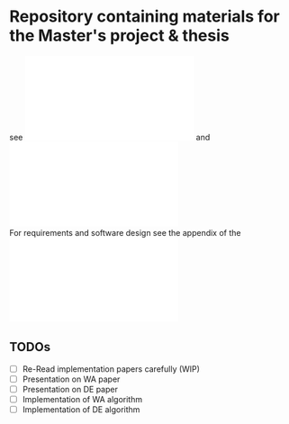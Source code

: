 # Repository containing materials for the Master's project & thesis
 
see ![Proposal](doc/proposal/proposal.pdf) and  ![Presentation](doc/proposal/presentation.pdf)  
For requirements and software design see the appendix of the ![report draft](doc/project_report/0-main.pdf)  

## TODOs  
- [ ] Re-Read implementation papers carefully (WIP)  
- [ ] Presentation on WA paper  
- [ ] Presentation on DE paper  
- [ ] Implementation of WA algorithm  
- [ ] Implementation of DE algorithm  
